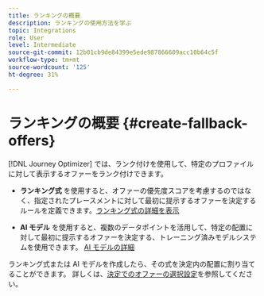 ```yaml
---
title: ランキングの概要
description: ランキングの使用方法を学ぶ
topic: Integrations
role: User
level: Intermediate
source-git-commit: 12b01cb9de84399e5ede987866609acc10b64c5f
workflow-type: tm+mt
source-wordcount: '125'
ht-degree: 31%

---
```


# ランキングの概要 {#create-fallback-offers}

[!DNL Journey Optimizer] では、ランク付けを使用して、特定のプロファイルに対して表示するオファーをランク付けできます。

* **ランキング式** を使用すると、オファーの優先度スコアを考慮するのではなく、指定されたプレースメントに対して最初に提示するオファーを決定するルールを定義できます。[ランキング式の詳細を表示](create-ranking-formulas.md)

* **AI モデル** を使用すると、複数のデータポイントを活用して、特定の配置に対して最初に提示するオファーを決定する、トレーニング済みモデルシステムを使用できます。 [AI モデルの詳細](ai-models.md)

ランキング式または AI モデルを作成したら、その式を決定内の配置に割り当てることができます。 詳しくは、[決定でのオファーの選択設定](../offer-activities/configure-offer-selection.md)を参照してください。
